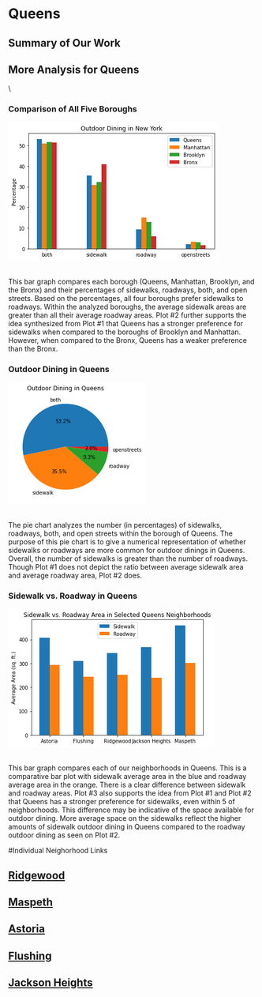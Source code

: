 # Queens 

## Summary of Our Work

## More Analysis for Queens
\
### Comparison of All Five Boroughs 
![alt text](Outdoor_Dining_5.png)

\
This bar graph compares each borough (Queens, Manhattan, Brooklyn, and the Bronx) and their percentages of sidewalks, roadways, both, and open streets. Based on the percentages, all four boroughs prefer sidewalks to roadways. Within the analyzed boroughs, the average sidewalk areas are greater than all their average roadway areas. Plot #2 further supports the idea synthesized from Plot #1 that Queens has a stronger preference for sidewalks when compared to the boroughs of Brooklyn and Manhattan. However, when compared to the Bronx, Queens has a weaker preference than the Bronx. 

### Outdoor Dining in Queens
![alt text](Plot_2.png)

\
The pie chart analyzes the number (in percentages) of sidewalks, roadways, both, and open streets within the borough of Queens. The purpose of this pie chart is to give a numerical representation of whether sidewalks or roadways are more common for outdoor dinings in Queens. Overall, the number of sidewalks is greater than the number of roadways. Though Plot #1 does not depict the ratio between average sidewalk area and average roadway area, Plot #2 does. 

### Sidewalk vs. Roadway in Queens
![alt text](Plot_3.png)

\
This bar graph compares each of our neighborhoods in Queens. This is a comparative bar plot with sidewalk average area in the blue and roadway average area in the orange. There is a clear difference between sidewalk and roadway areas. Plot #3 also supports the idea from Plot #1 and Plot #2 that Queens has a stronger preference for sidewalks, even within 5 of neighborhoods. This difference may be indicative of the space available for outdoor dining. More average space on the sidewalks reflect the higher amounts of sidewalk outdoor dining in Queens compared to the roadway outdoor dining as seen on Plot #2. 

#Individual Neighorhood Links

## [Ridgewood](https://lauren-avilla.github.io/ridgewood)

## [Maspeth](https://NickYaoo.github.io/Maspeth)

## [Astoria](https://two-brain-cells-hard-at-work.github.io/Astoria) 

## [Flushing](https://tszymanski03.github.io/Flushing-Data/)

## [Jackson Heights](https://jonathankogan.github.io/Neighborhood/)


